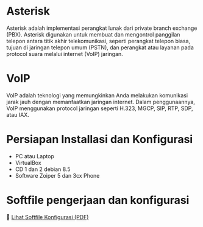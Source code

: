 # Asterisk
Asterisk adalah implementasi perangkat lunak dari private branch exchange (PBX). Asterisk digunakan untuk membuat dan mengontrol panggilan telepon antara titik akhir telekomunikasi, seperti perangkat telepon biasa, tujuan di jaringan telepon umum (PSTN), dan perangkat atau layanan pada protocol suara melalui internet (VoIP) jaringan.

# VoIP
VoIP adalah teknologi yang memungkinkan Anda melakukan komunikasi jarak jauh dengan memanfaatkan jaringan internet. Dalam penggunaannya, VoIP menggunakan protocol jaringan seperti H.323, MGCP, SIP, RTP, SDP, atau IAX.

# Persiapan Installasi dan Konfigurasi 
- PC atau Laptop  
- VirtualBox 
- CD 1 dan 2 debian 8.5 
- Software Zoiper 5 dan 3cx Phone 

# Softfile pengerjaan dan konfigurasi
📄 [Lihat Softfile Konfigurasi (PDF)](Softfile/Konfigurasi2.pdf)


